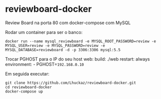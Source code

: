 # reviewboard-docker

Review Board na porta 80 com docker-compose com MySQL

Rodar um container para ser o banco:

    docker run --name mysql_reviewboard -e MYSQL_ROOT_PASSWORD=review -e MYSQL_USER=review -e MYSQL_PASSWORD=review -e MYSQL_DATABASE=reviewboard -d -p 3306:3306 mysql:5.5

Trocar PGHOST para o IP do seu host
web:
    build: ./web
    restart: always
    environment:
        - PGHOST=`192.168.0.10`
        
Em seguida executar:

    git clone https://github.com/Lhuckaz/reviewboard-docker.git
    cd reviewboard-docker
    docker-compose up
